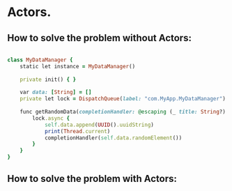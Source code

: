 Actors.
=======

How to solve the problem without Actors:
----------------------------------------
````````ruby

class MyDataManager {
    static let instance = MyDataManager()
    
    private init() { }
    
    var data: [String] = []
    private let lock = DispatchQueue(label: "com.MyApp.MyDataManager")
    
    func getRandomData(completionHandler: @escaping (_ title: String?) -> ()) {
        lock.async {
            self.data.append(UUID().uuidString)
            print(Thread.current)
            completionHandler(self.data.randomElement())
        }
    }
}

````````

How to solve the problem with Actors:
-------------------------------------

````````ruby


````````
